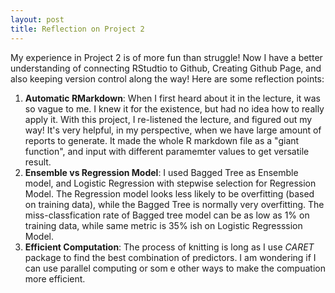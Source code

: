 ```yaml
---
layout: post
title: Reflection on Project 2
---
```


My experience in Project 2 is of more fun than struggle! Now I have a better understanding of connecting RStudtio to Github, Creating Github Page, and also keeping version control along the way! Here are some reflection points:  
1) **Automatic RMarkdown**: When I first heard about it in the lecture, it was so vague to me. I knew it for the existence, but had no idea how to really apply it. With this project, I re-listened the lecture, and figured out my way! It's very helpful, in my perspective, when we have large amount of reports to generate. It made the whole R markdown file as a "giant function", and input with different paramemter values to get versatile result.  
2) **Ensemble vs Regression Model**: I used Bagged Tree as Ensemble model, and Logistic Regression with stepwise selection for Regression Model. The Regression model looks less likely to be overfitting (based on training data), while the Bagged Tree is normally very overfitting. The miss-classfication rate of Bagged tree model can be as low as 1% on training data, while same metric is 35% ish on Logistic Regresssion Model.  
3) **Efficient Computation**: The process of knitting is long as I use *CARET* package to find the best combination of predictors. I am wondering if I can use parallel computing or som e other ways to make the compuation more efficient.

